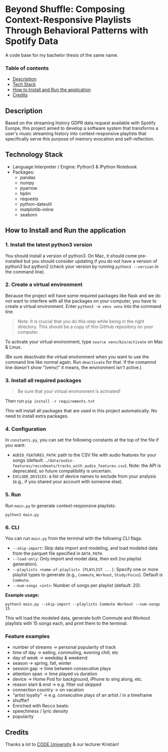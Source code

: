 # Beyond Shuffle: Composing Context-Responsive Playlists Through Behavioral Patterns with Spotify Data

A code base for my bachelor thesis of the same name.

### Table of contents

- [Description](#description)
- [Tech Stack](#technology-stack)
- [How to Install and Run the application](#how-to-install-and-run-the-application)
- [Credits](#credits)

## Description

Based on the streaming history GDPR data request available with Spotify Europe, this project aimed to develop a software system that transforms a user's music streaming history into context-responsive playlists that specifically serve this purpose of memory evocation and self-reflection.

## Technology Stack

- Language Interpreter / Engine: Python3 & IPython Notebook
- Packages:
  - pandas
  - numpy
  - pyarrow
  - tqdm
  - requests
  - python-dateutil
  - matplotlib-inline
  - seaborn

## How to Install and Run the application

### 1. Install the latest python3 version

You should install a version of python3. On Mac, it should come pre-installed but you should consider updating if you do not have a version of python3 but python2 (check your version by running `python3 --version` in the command line).

### 2. Create a virtual environment

Because the project will have some required packages like flask and we do not want to interfere with all the packages on your computer, you have to create a virtual environment. Enter `python3 -m venv venv` into the command line.

> Note: It is crucial that you do this step while being in the right directory. This should be a copy of this GitHub repository on your computer.

To activate your virtual environment, type `source venv/bin/activate` on Mac & Linux.

(Be sure deactivate the virtual environment when you want to use the command line like normal again. Run `deactivate` for that. If the comamnd line doesn't show "(venv)" it means, the environment isn't active.)

### 3. Install all required packages

> Be sure that your virtual environment is activated!

Then run `pip install -r requirements.txt`

This will install all packages that are used in this project automatically. No need to install extra packages.

### 4. Configuration

In `constants.py`, you can set the following constants at the top of the file if you want:

- `AUDIO_FEATURES_PATH`: path to the CSV file with audio features for your songs (default: `./data/audio-features/reccobeats/tracks_with_audio_features.csv`). Note: the API is deprecated, so future compatibility is uncertain.
- `EXCLUDE_DEVICES`: a list of device names to exclude from your analysis (e.g., if you shared your account with someone else).

### 5. Run

Run `main.py` to generate context-responsive playlists:

```
python3 main.py
```

### 6. CLI

You can run `main.py` from the terminal with the following CLI flags:

- `--skip-import`: Skip data import and modeling, and load modeled data from the parquet file specified in `DATA_PATH`.
- `--load-only`: Only import and model data, then exit (no playlist generation).
- `--playlists <name-of-playlist> [PLAYLIST ...]`: Specify one or more playlist types to generate (e.g., `Commute`, `Workout`, `Study/Focus`). Default is `Commute`.
- `--num-songs <int>`: Number of songs per playlist (default: 20).

**Example usage:**

```
python3 main.py --skip-import --playlists Commute Workout --num-songs 15
```

This will load the modeled data, generate both Commute and Workout playlists with 15 songs each, and print them to the terminal.


### Feature examples

- number of streams → personal popularity of track
- time of day → eating, commuting, evening chill, etc
- day of week → weekday & weekend
- season → spring, fall, winter
- session gap → time between consecutive plays
- attention span → time played vs duration
- device → Home Pod for background, iPhone to sing along, etc.
- reason start & end → e.g. filter out skipped
- connection country → on vacation
- “artist loyalty” → e.g. consecutive plays of an artist / in a timeframe
- shuffle?
- Enriched with Recco beats:
- speechiness / lyric density
- popularity

## Credits

Thanks a lot to [CODE University](https://code.berlin) & our lecturer Kristian!
